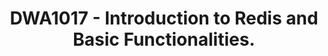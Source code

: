 ---
title: DWA1017 - Introduction to Redis and Basic Functionalities.
categories:
- Database
excerpt: |
  A Simple Yet Powerfull Cache DB to Increase the response time of the requests.
feature_image: "../assets/pics/redis_full_image.png"
image: "../assets/pics/redis_full_image.png"
---